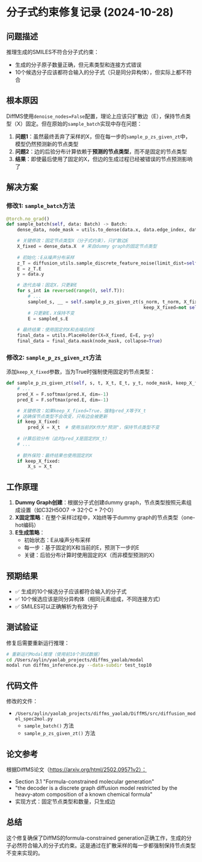 # 分子式约束修复记录 (2024-10-28)

## 问题描述

推理生成的SMILES不符合分子式约束：
- 生成的分子原子数量正确，但元素类型和连接方式错误
- 10个候选分子应该都符合输入的分子式（只是同分异构体），但实际上都不符合

## 根本原因

DiffMS使用`denoise_nodes=False`配置，理论上应该只扩散边（E），保持节点类型（X）固定。但在原始的`sample_batch`实现中存在问题：

1. **问题1**：虽然最终丢弃了采样的X，但在每一步的`sample_p_zs_given_zt`中，模型仍然预测新的节点类型
2. **问题2**：边的后验分布计算依赖于**预测的节点类型**，而不是固定的节点类型
3. **结果**：即使最后使用了固定的X，但边的生成过程已经被错误的节点预测影响了

## 解决方案

### 修改1: `sample_batch`方法

```python
@torch.no_grad()
def sample_batch(self, data: Batch) -> Batch:
    dense_data, node_mask = utils.to_dense(data.x, data.edge_index, data.edge_attr, data.batch)

    # 关键修改：固定节点类型X（分子式约束），只扩散边E
    X_fixed = dense_data.X  # 来自dummy graph的固定节点类型
    
    # 初始化：E从噪声分布采样
    z_T = diffusion_utils.sample_discrete_feature_noise(limit_dist=self.limit_dist, node_mask=node_mask)
    E = z_T.E
    y = data.y

    # 迭代去噪：固定X，只更新E
    for s_int in reversed(range(0, self.T)):
        # ...
        sampled_s, __ = self.sample_p_zs_given_zt(s_norm, t_norm, X_fixed, E, y, node_mask, 
                                                   keep_X_fixed=not self.denoise_nodes)
        # 只更新E，X保持不变
        E = sampled_s.E
    
    # 最终结果：使用固定的X和去噪后的E
    final_data = utils.PlaceHolder(X=X_fixed, E=E, y=y)
    final_data = final_data.mask(node_mask, collapse=True)
```

### 修改2: `sample_p_zs_given_zt`方法

添加`keep_X_fixed`参数，当为True时强制使用固定的节点类型：

```python
def sample_p_zs_given_zt(self, s, t, X_t, E_t, y_t, node_mask, keep_X_fixed=False):
    # ...
    pred_X = F.softmax(pred.X, dim=-1)
    pred_E = F.softmax(pred.E, dim=-1)

    # 关键修改：如果keep_X_fixed=True，强制pred_X等于X_t
    # 这确保节点类型不会改变，只有边会被更新
    if keep_X_fixed:
        pred_X = X_t  # 使用当前的X作为"预测"，保持节点类型不变
    
    # 计算后验分布（此时pred_X是固定的X_t）
    # ...
    
    # 额外保险：最终结果也使用固定的X
    if keep_X_fixed:
        X_s = X_t
```

## 工作原理

1. **Dummy Graph创建**：根据分子式创建dummy graph，节点类型按照元素组成设置（如C32H50O7 → 32个C + 7个O）
2. **X固定策略**：在整个采样过程中，X始终等于dummy graph的节点类型（one-hot编码）
3. **E生成策略**：
   - 初始状态：E从噪声分布采样
   - 每一步：基于固定的X和当前的E，预测下一步的E
   - 关键：后验分布计算时使用固定的X（而非模型预测的X）

## 预期结果

- ✅ 生成的10个候选分子应该都符合输入的分子式
- ✅ 10个候选应该是同分异构体（相同元素组成，不同连接方式）
- ✅ SMILES可以正确解析为有效分子

## 测试验证

修复后需要重新运行推理：

```bash
# 重新运行Modal推理（使用前10个测试数据）
cd /Users/aylin/yaolab_projects/diffms_yaolab/modal
modal run diffms_inference.py --data-subdir test_top10
```

## 代码文件

修改的文件：
- `/Users/aylin/yaolab_projects/diffms_yaolab/DiffMS/src/diffusion_model_spec2mol.py`
  - `sample_batch()` 方法
  - `sample_p_zs_given_zt()` 方法

## 论文参考

根据DiffMS论文（https://arxiv.org/html/2502.09571v2）：
- Section 3.1 "Formula-constrained molecular generation"
- "the decoder is a discrete graph diffusion model restricted by the heavy-atom composition of a known chemical formula"
- 实现方式：固定节点类型和数量，只生成边

## 总结

这个修复确保了DiffMS的formula-constrained generation正确工作，生成的分子必然符合输入的分子式约束。这是通过在扩散采样的每一步都强制保持节点类型不变来实现的。
